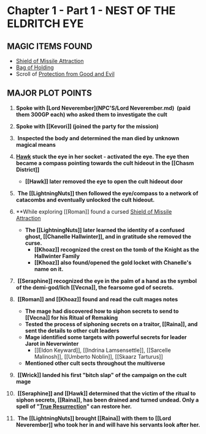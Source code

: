 # Chapter 1 - Part 1 - NEST OF THE ELDRITCH EYE
## MAGIC ITEMS FOUND
- [Shield of Missile Attraction](https://www.dndbeyond.com/magic-items/9814085-shield-of-missile-attraction-uncursed)
- [Bag of Holding](https://www.dndbeyond.com/magic-items/9228356-bag-of-holding)
- Scroll of [Protection from Good and Evil](https://www.dndbeyond.com/spells/2618912-protection-from-evil-and-good)

## MAJOR PLOT POINTS
1. **Spoke with [Lord Neverember](NPC'S/Lord Neverember.md)  (paid them 300GP each) who asked them to investigate the cult**

 2.  **Spoke with [[Kevori]] (joined the party for the mission)**

3.  **Inspected the body and determined the man died by unknown magical means**

4.  **[Hawk](PC's/hawk.md) stuck the eye in her socket - activated the eye. The eye then became a compass pointing towards the cult hideout in the [[Chasm District]]**
	- **[[Hawk]] later removed the eye to open the cult hideout door**

5.  **The [[LightningNuts]] then followed the eye/compass to a network of catacombs and eventually unlocked the cult hideout.**

6. **While exploring [[Roman]] found a cursed [Shield of Missile Attraction](https://www.dndbeyond.com/magic-items/9814085-shield-of-missile-attraction-uncursed)  
	- **The [[LightningNuts]] later learned the identity of a confused ghost, [[Chanelle Hallwinter]], and in gratitude she removed the curse.**
		- **[[Khoaz]] recognized the crest on the tomb of the Knight as the Hallwinter Family**
		- **[[Khoaz]] also found/opened the gold locket with Chanelle's name on it.**


7.  **[[Seraphine]] recognized the eye in the palm of a hand as the symbol of the demi-god/lich [[Vecna]], the fearsome god of secrets.**

8.  **[[Roman]] and [[Khoaz]] found and read the cult mages notes**
	- **The mage had discovered how to siphon secrets to send to [[Vecna]] for his Ritual of Remaking**
	- **Tested the process of siphoning secrets on a traitor, [[Raina]], and sent the details to other cult leaders**
	- **Mage identified some targets with powerful secrets for leader Jarot in Neverwinter**
		- [[Eldon Keyward]], [[Indrina Lamsensettle]], [[Sarcelle Malinosh]], [[Umberto Noblin]], [[Skaarz Tarturus]]
	- **Mentioned other cult sects throughout the multiverse**

9.  **[[Wrick]] landed his first "bitch slap" of the campaign on the cult mage**

10.  **[[Seraphine]] and [[Hawk]] determined that the victim of the ritual to siphon secrets, [[Raina]], has been drained and turned undead. Only a spell of "[True Resurrection](https://www.dndbeyond.com/spells/2619199-true-resurrection)" can restore her.**

11.  **The [[LightningNuts]] brought [[Raina]] with them to [[Lord Neverember]] who took her in and will have his servants look after her.**
